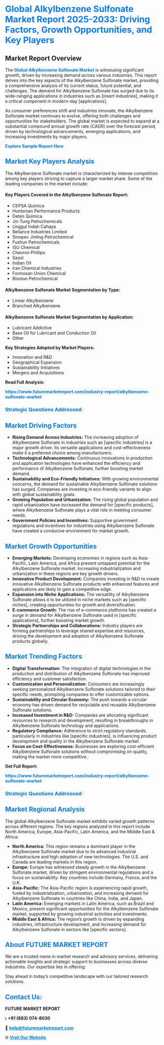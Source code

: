 <h1 style="color: #007BFF;">Global Alkylbenzene Sulfonate Market Report 2025-2033: Driving Factors, Growth Opportunities, and Key Players</h1>

<section id="overview">
<h2>Market Report Overview</h2>
<p>The <a href="https://www.futuremarketreport.com/industry-report/alkylbenzene-sulfonate-market" style="color: #007BFF; text-decoration: none;"><strong>Global Alkylbenzene Sulfonate Market</strong></a> is witnessing significant growth, driven by increasing demand across various industries. This report delves into the key aspects of the Alkylbenzene Sulfonate market, providing a comprehensive analysis of its current status, future potential, and challenges. The demand for Alkylbenzene Sulfonate has surged due to its wide-ranging applications in industries such as [insert industries], making it a critical component in modern-day [applications].</p>
<p>As consumer preferences shift and industries innovate, the Alkylbenzene Sulfonate market continues to evolve, offering both challenges and opportunities for stakeholders. The global market is expected to expand at a substantial compound annual growth rate (CAGR) over the forecast period, driven by technological advancements, emerging applications, and increasing investments by major players.</p>
</section>

<section id="overview">
<p><a href="https://www.futuremarketreport.com/request-sample/reportId=32710" style="color: #007BFF; text-decoration: none;"><strong>Explore Sample Report Here</strong></a></p>
</section>

<section id="key-players">
<h2 style="color: #007BFF;">Market Key Players Analysis</h2>
<p>The Alkylbenzene Sulfonate market is characterized by intense competition among key players striving to capture a larger market share. Some of the leading companies in the market include:</p>
<h4>Key Players Covered in the Alkylbenzene Sulfonate Report:</h4>
<ul><li>CEPSA Quimica</li><li>Huntsman Performance Products</li><li>Deten Quimica</li><li>Jin Tung Petrochemicals</li><li>Unggul Indah Cahaya</li><li>Reliance Industries Limited</li><li>Sinopec Jinling Petrochemical</li><li>Fushun Petrochemicals</li><li>ISU Chemical</li><li>Chevron Phillips</li><li>Sasol</li><li>Indian Oil</li><li>Iran Chemical Industries</li><li>Formosan Union Chemical</li><li>Bisotun Petrochemical</li></ul>
<h4>Alkylbenzene Sulfonate Market Segmentation by Type:</h4>
<ul><li>Linear Alkylbenzene</li><li>Branched Alkylbenzene</li></ul>

<h4>Alkylbenzene Sulfonate Market Segmentation by Application:</h4>
<ul><li>Lubricant Addictive</li><li>Base Oil for Lubricant and Conduction Oil</li><li>Other</li></ul>
<p><strong>Key Strategies Adopted by Market Players:</strong></p>
<ul>
<li>Innovation and R&D</li>
<li>Geographical Expansion</li>
<li>Sustainability Initiatives</li>
<li>Mergers and Acquisitions</li>
</ul>
</section>

<section>
<p><strong>Read Full Analysis: </strong></p><a href="https://www.futuremarketreport.com/industry-report/alkylbenzene-sulfonate-market" style="color: #007BFF; text-decoration: none;"><strong>https://www.futuremarketreport.com/industry-report/alkylbenzene-sulfonate-market</strong></a>
<h3 style="color: #007BFF;">Strategic Questions Addressed:</h3>
</section>

<section id="driving-factors">
<h2 style="color: #007BFF;">Market Driving Factors</h2>
<ul>
<li><strong>Rising Demand Across Industries:</strong> The increasing adoption of Alkylbenzene Sulfonate in industries such as [specific industries] is a major growth driver. Its versatile applications and cost-effectiveness make it a preferred choice among manufacturers.</li>
<li><strong>Technological Advancements:</strong> Continuous innovations in production and application technologies have enhanced the efficiency and performance of Alkylbenzene Sulfonate, further boosting market demand.</li>
<li><strong>Sustainability and Eco-Friendly Initiatives:</strong> With growing environmental concerns, the demand for sustainable Alkylbenzene Sulfonate solutions has surged. Companies are investing in eco-friendly variants to align with global sustainability goals.</li>
<li><strong>Growing Population and Urbanization:</strong> The rising global population and rapid urbanization have increased the demand for [specific products], where Alkylbenzene Sulfonate plays a vital role in meeting consumer needs.</li>
<li><strong>Government Policies and Incentives:</strong> Supportive government regulations and incentives for industries using Alkylbenzene Sulfonate have created a conducive environment for market growth.</li>
</ul>
</section>

<section id="growth-opportunities">
<h2 style="color: #007BFF;">Market Growth Opportunities</h2>
<ul>
<li><strong>Emerging Markets:</strong> Developing economies in regions such as Asia-Pacific, Latin America, and Africa present untapped potential for the Alkylbenzene Sulfonate market. Increasing industrialization and urbanization in these regions are key growth drivers.</li>
<li><strong>Innovative Product Development:</strong> Companies investing in R&D to create innovative Alkylbenzene Sulfonate products with enhanced features and applications are likely to gain a competitive edge.</li>
<li><strong>Expansion into Niche Applications:</strong> The versatility of Alkylbenzene Sulfonate allows it to be utilized in niche markets such as [specific niches], creating opportunities for growth and diversification.</li>
<li><strong>E-commerce Growth:</strong> The rise of e-commerce platforms has created a surge in demand for Alkylbenzene Sulfonate used in [specific applications], further boosting market growth.</li>
<li><strong>Strategic Partnerships and Collaborations:</strong> Industry players are forming partnerships to leverage shared expertise and resources, driving the development and adoption of Alkylbenzene Sulfonate products globally.</li>
</ul>
</section>

<section id="trending-factors">
<h2 style="color: #007BFF;">Market Trending Factors</h2>
<ul>
<li><strong>Digital Transformation:</strong> The integration of digital technologies in the production and distribution of Alkylbenzene Sulfonate has improved efficiency and customer satisfaction.</li>
<li><strong>Customization and Personalization:</strong> Consumers are increasingly seeking personalized Alkylbenzene Sulfonate solutions tailored to their specific needs, prompting companies to offer customizable options.</li>
<li><strong>Sustainability and Circular Economy:</strong> The push towards a circular economy has driven demand for recyclable and reusable Alkylbenzene Sulfonate solutions.</li>
<li><strong>Increased Investment in R&D:</strong> Companies are allocating significant resources to research and development, resulting in breakthroughs in Alkylbenzene Sulfonate technology and applications.</li>
<li><strong>Regulatory Compliance:</strong> Adherence to strict regulatory standards, particularly in industries like [specific industries], is influencing product development and quality in the Alkylbenzene Sulfonate market.</li>
<li><strong>Focus on Cost-Effectiveness:</strong> Businesses are exploring cost-efficient Alkylbenzene Sulfonate solutions without compromising on quality, making the market more competitive.</li>
</ul>
</section>

<section>
<p><strong>Get Full Report: </strong></p><a href="https://www.futuremarketreport.com/industry-report/alkylbenzene-sulfonate-market" style="color: #007BFF; text-decoration: none;"><strong>https://www.futuremarketreport.com/industry-report/alkylbenzene-sulfonate-market</strong></a>
<h3 style="color: #007BFF;">Strategic Questions Addressed:</h3>
</section>


<section id="regional-analysis">
<h2 style="color: #007BFF;">Market Regional Analysis</h2>
<p>The global Alkylbenzene Sulfonate market exhibits varied growth patterns across different regions. The key regions analyzed in this report include North America, Europe, Asia-Pacific, Latin America, and the Middle East & Africa:</p>
<ul>
<li><strong>North America:</strong> This region remains a dominant player in the Alkylbenzene Sulfonate market due to its advanced industrial infrastructure and high adoption of new technologies. The U.S. and Canada are leading markets in this region.</li>
<li><strong>Europe:</strong> Europe has witnessed steady growth in the Alkylbenzene Sulfonate market, driven by stringent environmental regulations and a focus on sustainability. Key countries include Germany, France, and the U.K.</li>
<li><strong>Asia-Pacific:</strong> The Asia-Pacific region is experiencing rapid growth, fueled by industrialization, urbanization, and increasing demand for Alkylbenzene Sulfonate in countries like China, India, and Japan.</li>
<li><strong>Latin America:</strong> Emerging markets in Latin America, such as Brazil and Mexico, present significant opportunities for the Alkylbenzene Sulfonate market, supported by growing industrial activities and investments.</li>
<li><strong>Middle East & Africa:</strong> The region’s growth is driven by expanding industries, infrastructure development, and increasing demand for Alkylbenzene Sulfonate in sectors like [specific sectors].</li>
</ul>
</section>

<footer>
<h2 style="color: #007BFF;">About FUTURE MARKET REPORT</h2>
<p>We are a trusted name in market research and advisory services, delivering actionable insights and strategic support to businesses across diverse industries. Our expertise lies in offering:</p>

<p>Stay ahead in today’s competitive landscape with our tailored research solutions.</p>

<h2 style="color: #007BFF;">Contact Us:</h2>
<p><strong>FUTURE MARKET REPORT</strong></p>
<p>📞 <strong>+91 (883) 074-8030</strong></p>
<p>📧 <strong><a href="mailto:help@futuremarketreport.com" style="color: #007BFF;">help@futuremarketreport.com</a></strong></p>
<p>🌐 <strong><a href="https://www.futuremarketreport.com/" style="color: #007BFF;">Visit Our Website</a></strong></p>
</footer>